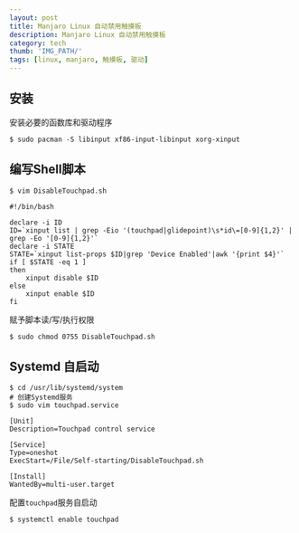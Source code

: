 ```yaml
---
layout: post
title: Manjaro Linux 自动禁用触摸板
description: Manjaro Linux 自动禁用触摸板
category: tech
thumb: 'IMG_PATH/'
tags: [linux, manjaro, 触摸板, 驱动]
---
```


## 安装

安装必要的函数库和驱动程序

```shell
$ sudo pacman -S libinput xf86-input-libinput xorg-xinput
```

## 编写Shell脚本

```shell
$ vim DisableTouchpad.sh

#!/bin/bash

declare -i ID
ID=`xinput list | grep -Eio '(touchpad|glidepoint)\s*id\=[0-9]{1,2}' | grep -Eo '[0-9]{1,2}'`
declare -i STATE
STATE=`xinput list-props $ID|grep 'Device Enabled'|awk '{print $4}'`
if [ $STATE -eq 1 ]
then
    xinput disable $ID
else
    xinput enable $ID
fi
```

赋予脚本读/写/执行权限

```shell
$ sudo chmod 0755 DisableTouchpad.sh
```

## Systemd 自启动

```shell
$ cd /usr/lib/systemd/system
# 创建Systemd服务
$ sudo vim touchpad.service

[Unit]
Description=Touchpad control service

[Service]
Type=oneshot
ExecStart=/File/Self-starting/DisableTouchpad.sh

[Install]
WantedBy=multi-user.target
```

配置`touchpad`服务自启动

```shell
$ systemctl enable touchpad
```

